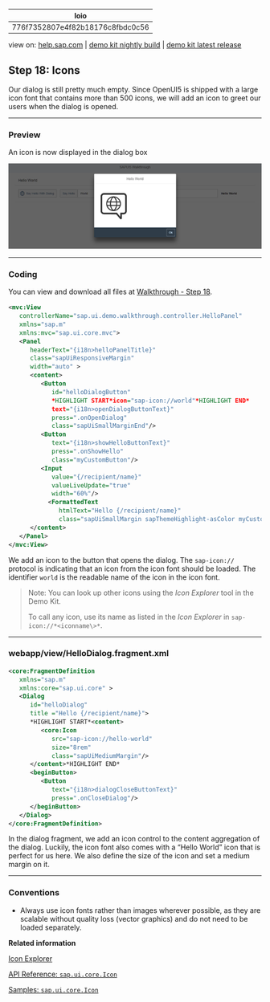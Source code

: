 | loio |
| -----|
| 776f7352807e4f82b18176c8fbdc0c56 |

<div id="loio">

view on: [help.sap.com](https://help.sap.com/viewer/DRAFT/3237636b137e43519a20ad5513c49ccb/latest/en-US/776f7352807e4f82b18176c8fbdc0c56.html) | [demo kit nightly build](https://openui5nightly.hana.ondemand.com/#/topic/776f7352807e4f82b18176c8fbdc0c56) | [demo kit latest release](https://openui5.hana.ondemand.com/#/topic/776f7352807e4f82b18176c8fbdc0c56)</div>
<!-- loio776f7352807e4f82b18176c8fbdc0c56 -->

## Step 18: Icons

Our dialog is still pretty much empty. Since OpenUI5 is shipped with a large icon font that contains more than 500 icons, we will add an icon to greet our users when the dialog is opened.

***

### Preview

   
  
An icon is now displayed in the dialog box<a name="loio776f7352807e4f82b18176c8fbdc0c56__fig_r1j_pst_mr"/>

 ![](loiobd572998fe7245b396eab0f17e505079_HiRes.png "An icon is now displayed in the dialog box") 

***

### Coding

You can view and download all files at [Walkthrough - Step 18](https://openui5.hana.ondemand.com/explored.html#/sample/sap.m.tutorial.walkthrough.18/preview).

``` xml
<mvc:View
   controllerName="sap.ui.demo.walkthrough.controller.HelloPanel"
   xmlns="sap.m"
   xmlns:mvc="sap.ui.core.mvc">
   <Panel
      headerText="{i18n>helloPanelTitle}"
      class="sapUiResponsiveMargin"
      width="auto" >
      <content>
         <Button
            id="helloDialogButton"
            *HIGHLIGHT START*icon="sap-icon://world"*HIGHLIGHT END*
            text="{i18n>openDialogButtonText}"
            press=".onOpenDialog"
            class="sapUiSmallMarginEnd"/>
         <Button
            text="{i18n>showHelloButtonText}"
            press=".onShowHello"
            class="myCustomButton"/>
         <Input
            value="{/recipient/name}"
            valueLiveUpdate="true"
            width="60%"/>
           <FormattedText
              htmlText="Hello {/recipient/name}"
              class="sapUiSmallMargin sapThemeHighlight-asColor myCustomText"/>
      </content>
   </Panel>
</mvc:View>
```

We add an icon to the button that opens the dialog. The `sap-icon://` protocol is indicating that an icon from the icon font should be loaded. The identifier `world` is the readable name of the icon in the icon font.

> Note:
> You can look up other icons using the *Icon Explorer* tool in the Demo Kit.
> 
> To call any icon, use its name as listed in the *Icon Explorer* in `sap-icon://*<iconname\>*`.
> 
> 

***

### webapp/view/HelloDialog.fragment.xml

``` xml
<core:FragmentDefinition
   xmlns="sap.m"
   xmlns:core="sap.ui.core" >
   <Dialog
      id="helloDialog"
      title ="Hello {/recipient/name}">
      *HIGHLIGHT START*<content>
         <core:Icon
            src="sap-icon://hello-world"
            size="8rem"
            class="sapUiMediumMargin"/>
      </content>*HIGHLIGHT END*
      <beginButton>
         <Button
            text="{i18n>dialogCloseButtonText}"
            press=".onCloseDialog"/>
      </beginButton>
   </Dialog>
</core:FragmentDefinition>
```

In the dialog fragment, we add an icon control to the content aggregation of the dialog. Luckily, the icon font also comes with a “Hello World” icon that is perfect for us here. We also define the size of the icon and set a medium margin on it.

***

### Conventions

-   Always use icon fonts rather than images wherever possible, as they are scalable without quality loss \(vector graphics\) and do not need to be loaded separately.


**Related information**  


[Icon Explorer](https://openui5.hana.ondemand.com/test-resources/sap/m/demokit/iconExplorer/webapp/index.html)

[API Reference: `sap.ui.core.Icon`](https://openui5.hana.ondemand.com/#docs/api/symbols/sap.ui.core.Icon.html)

[Samples: `sap.ui.core.Icon` ](https://openui5.hana.ondemand.com/explored.html#/entity/sap.ui.core.Icon/samples)


